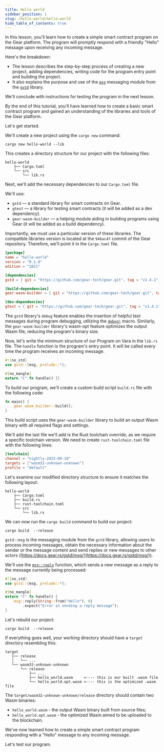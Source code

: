 ```yaml
---
title: Hello world
sidebar_position: 1
slug: /hello-world/hello-world
hide_table_of_contents: true
---
```


In this lesson, you'll learn how to create a simple smart contract program on the Gear platform. The program will promptly respond with a friendly "Hello" message upon receiving any incoming message.

Here's the breakdown:

- The lesson describes the step-by-step process of creating a new project, adding dependencies, writing code for the program entry point and building the project.
- It also explains the purpose and use of the [`msg`](https://docs.gear.rs/gstd/msg/) messaging module from the [`gstd`](https://docs.gear.rs/gstd/) library.

We'll conclude with instructions for testing the program in the next lesson.

By the end of this tutorial, you'll have learned how to create a basic smart contract program and gained an understanding of the libraries and tools of the Gear platform.

Let's get started.

We'll create a new project using the `cargo new` command:

```
cargo new hello-world --lib
```

This creates a directory structure for our project with the following files:

```
hello-world
    ├── Cargo.toml
    └── src
        └── lib.rs
```

Next, we'll add the necessary dependencies to our `Cargo.toml` file.

We'll use:

- `gstd` — a standard library for smart contracts on Gear.
- `gtest` — a library for testing smart contracts (it will be added as a dev dependency).
- `gear-wasm-builder` — a helping module aiding in building programs using Gear (it will be added as a build dependency).

Importantly, we must use a particular version of these libraries. The compatible libraries version is located at the `946ac47` commit of the Gear repository. Therefore, we'll point it in the `Cargo.toml` file.

```toml title="Cargo.toml"
[package]
name = "hello-world"
version = "0.1.0"
edition = "2021"

[dependencies]
gstd = { git = "https://github.com/gear-tech/gear.git", tag = "v1.4.1", features = ["debug"] }

[build-dependencies]
gear-wasm-builder = { git = "https://github.com/gear-tech/gear.git", tag = "v1.4.1", features = ["wasm-opt"] }

[dev-dependencies]
gtest = { git = "https://github.com/gear-tech/gear.git", tag = "v1.4.1" }
```
The `gstd` library's `debug` feature enables the insertion of helpful text messages during program debugging, utilizing the [`debug!`](https://docs.gear.rs/gstd/macro.debug.html) macro. Similarly, the `gear-wasm-builder` library's wasm-opt feature optimizes the output Wasm file, reducing the program's binary size.

Now, let's write the minimum structure of our Program on Vara in the `lib.rs` file. The `handle` function is the program's entry point. It will be called every time the program receives an incoming message.

```rust title="src/lib.rs"
#![no_std]
use gstd::{msg, prelude::*};

#[no_mangle]
extern "C" fn handle() {}
```

To build our program, we'll create a custom build script `build.rs` file with the following code:

```rust title="build.rs"
fn main() {
    gear_wasm_builder::build();
}
```

This build script uses the `gear-wasm-builder` library to build an output Wasm binary with all required flags and settings.

We'll add the last file we'll add is the Rust toolchain override, as we require a specific toolchain version. We need to create `rust-toolchain.toml` file with the following lines:

```toml title="rust-toolchain.toml"
[toolchain]
channel = "nightly-2023-09-18"
targets = ["wasm32-unknown-unknown"]
profile = "default"
```

Let's examine our modified directory structure to ensure it matches the following layout:

```
hello-world
    ├── Cargo.toml
    ├── build.rs
    ├── rust-toolchain.toml
    └── src
        └── lib.rs
```

We can now run the `cargo build` command to build our project:

```
cargo build  --release
```

`gstd::msg` is the messaging module from the `gstd` library, allowing users to process incoming messages, obtain the necessary information about the sender or the message content and send replies or new messages to other actors ([https://docs.gear.rs/gstd/msg/](https://docs.gear.rs/gstd/msg/)).

We'll use the [`msg::reply`](https://docs.gear.rs/gstd/msg/fn.reply.html) function, which sends a new message as a reply to the message currently being processed:

```rust title="src/lib.rs"
#![no_std]
use gstd::{msg, prelude::*};

#[no_mangle]
extern "C" fn handle() {
    msg::reply(String::from("Hello"), 0)
        .expect("Error in sending a reply message");
}
```

Let's rebuild our project:

```
cargo build  --release
```

If everything goes well, your working directory should have a `target` directory resembling this:

```
target
   ├── release
   │   └── ...
   └── wasm32-unknown-unknown
       └── release
           ├── ...
           ├── hello_world.wasm     <---- this is our built .wasm file
           └── hello_world.opt.wasm <---- this is the optimized .wasm file
```

The `target/wasm32-unknown-unknown/release` directory should contain two Wasm binaries:

- `hello_world.wasm` - the output Wasm binary built from source files;
- `hello_world.opt.wasm` - the optimized Wasm aimed to be uploaded to the blockchain.

We've now learned how to create a simple smart contract program responding with a "Hello" message to any incoming message.

Let's test our program.
